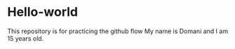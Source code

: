 # Hello-world
This repository is for practicing the github flow 
My name is Domani and I am 15 years old.
